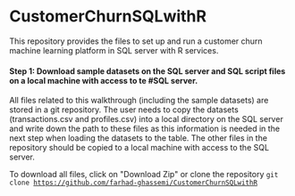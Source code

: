 # CustomerChurnSQLwithR
This repository provides the files to set up and run a customer churn machine learning platform in SQL server with R services. 

#### Step 1: Download sample datasets on the SQL server and SQL script files on a local machine with access to te #SQL server.
All files related to this walkthrough (including the sample datasets) are stored in a git repository. 
The user needs to copy the datasets (transactions.csv and profiles.csv) into a local directory on the SQL server and write down the path to these files as 
this information is needed in the next step when loading the datasets to the table. The other files in the repository should be copied to a local machine with access to the SQL server.  

To download all files, click on "Download Zip" or clone the repository <code>git clone https://github.com/farhad-ghassemi/CustomerChurnSQLwithR</code>